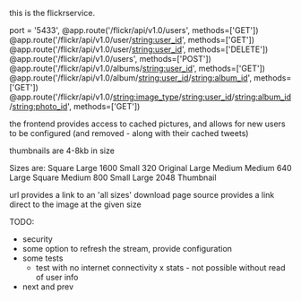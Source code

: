 this is the flickrservice.

port = '5433',
@app.route('/flickr/api/v1.0/users', methods=['GET'])
@app.route('/flickr/api/v1.0/user/<string:user_id>', methods=['GET'])
@app.route('/flickr/api/v1.0/user/<string:user_id>', methods=['DELETE'])
@app.route('/flickr/api/v1.0/users', methods=['POST'])
@app.route('/flickr/api/v1.0/albums/<string:user_id>', methods=['GET'])
@app.route('/flickr/api/v1.0/album/<string:user_id>/<string:album_id>', methods=['GET'])
@app.route('/flickr/api/v1.0/<string:image_type>/<string:user_id>/<string:album_id>/<string:photo_id>', methods=['GET'])


the frontend provides access to cached pictures, and allows for new users to be configured (and removed - along with their cached tweets)

thumbnails are 4-8kb in size

Sizes are:
Square
Large 1600
Small 320
Original
Large
Medium
Medium 640
Large Square
Medium 800
Small
Large 2048
Thumbnail

url provides a link to an 'all sizes' download page
source provides a link direct to the image at the given size

TODO:
* security
* some option to refresh the stream, provide configuration
* some tests
  - test with no internet connectivity
x stats - not possible without read of user info
* next and prev

